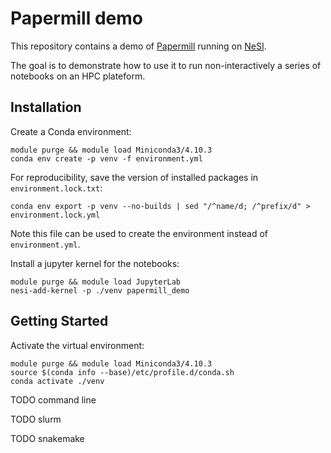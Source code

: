 # Papermill demo

This repository contains a demo of [Papermill](https://papermill.readthedocs.io) running on [NeSI](https://www.nesi.org.nz/).

The goal is to demonstrate how to use it to run non-interactively a series of notebooks on an HPC plateform.


## Installation

Create a Conda environment:
```
module purge && module load Miniconda3/4.10.3
conda env create -p venv -f environment.yml
```

For reproducibility, save the version of installed packages in `environment.lock.txt`:
```
conda env export -p venv --no-builds | sed "/^name/d; /^prefix/d" > environment.lock.yml
```
Note this file can be used to create the environment instead of `environment.yml`.

Install a jupyter kernel for the notebooks:
```
module purge && module load JupyterLab
nesi-add-kernel -p ./venv papermill_demo
```


## Getting Started

Activate the virtual environment:
```
module purge && module load Miniconda3/4.10.3
source $(conda info --base)/etc/profile.d/conda.sh
conda activate ./venv
```

TODO command line

TODO slurm

TODO snakemake
